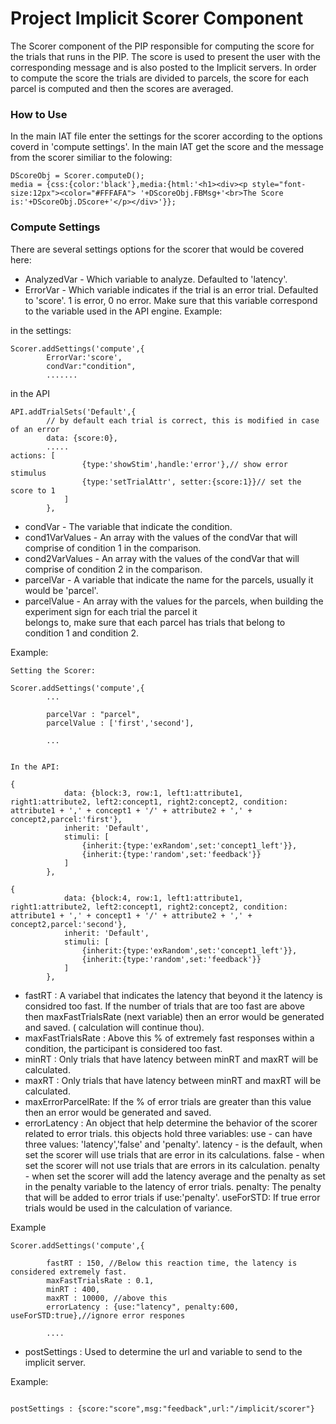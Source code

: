 # Project Implicit Scorer Component 

The Scorer component of the PIP responsible for computing the score for the trials that runs in the PIP. The score is used to present the user with the corresponding message and is also posted to the Implicit servers.
In order to compute the score the trials are divided to parcels, the score for each parcel is computed and then the scores are averaged. 

### How to Use

In the main IAT file enter the settings for the scorer according to the options coverd in 'compute settings'. 
In the main IAT get the score and the message from the scorer similiar to the folowing:

```
DScoreObj = Scorer.computeD();
media = {css:{color:'black'},media:{html:'<h1><div><p style="font-size:12px"><color="#FFFAFA"> '+DScoreObj.FBMsg+'<br>The Score is:'+DScoreObj.DScore+'</p></div>'}};

```



### Compute Settings

There are several settings options for the scorer that would be covered here:

* AnalyzedVar -    Which variable to analyze. Defaulted to 'latency'.
* ErrorVar -       Which variable indicates if the trial is an error trial. Defaulted to 'score'. 1 is error, 0 no 								   error. Make sure that this variable correspond to the variable used in the API engine.
Example:

in the settings:
```
Scorer.addSettings('compute',{
		ErrorVar:'score',
		condVar:"condition",
		.......

```
in the API
```
API.addTrialSets('Default',{
		// by default each trial is correct, this is modified in case of an error
		data: {score:0},
		.....
actions: [
				{type:'showStim',handle:'error'},// show error stimulus
				{type:'setTrialAttr', setter:{score:1}}// set the score to 1
			]
		},

```

* condVar -		   The variable that indicate the condition.
* cond1VarValues - An array with the values of the condVar that will comprise of condition 1 in the comparison.
* cond2VarValues - An array with the values of the condVar that will comprise of condition 2 in the comparison.
* parcelVar -	   A variable that indicate the name for the parcels, usually it would be 'parcel'. 
* parcelValue -    An array with the values for the parcels, when building the experiment sign for each trial the parcel it 	
				   belongs to, make sure that each parcel has trials that belong to condition 1 and condition 2. 

Example:

```
Setting the Scorer:

Scorer.addSettings('compute',{
		...

		parcelVar : "parcel",
		parcelValue : ['first','second'],

		...


In the API:

{
			data: {block:3, row:1, left1:attribute1, right1:attribute2, left2:concept1, right2:concept2, condition: attribute1 + ',' + concept1 + '/' + attribute2 + ',' + concept2,parcel:'first'},
			inherit: 'Default',
			stimuli: [
				{inherit:{type:'exRandom',set:'concept1_left'}},
				{inherit:{type:'random',set:'feedback'}}
			]
		},

{
			data: {block:4, row:1, left1:attribute1, right1:attribute2, left2:concept1, right2:concept2, condition: attribute1 + ',' + concept1 + '/' + attribute2 + ',' + concept2,parcel:'second'},
			inherit: 'Default',
			stimuli: [
				{inherit:{type:'exRandom',set:'concept1_left'}},
				{inherit:{type:'random',set:'feedback'}}
			]
		},

```

* fastRT : A variabel that indicates the latency that beyond it the latency is considred too fast. If the number of trials that 		   are too fast are above then maxFastTrialsRate (next variable) then an error would be generated and saved. (
		   calculation will continue thou).
* maxFastTrialsRate : Above this % of extremely fast responses within a condition, the participant is considered too fast.
* minRT : Only trials that have latency between minRT and maxRT will be calculated.
* maxRT : Only trials that have latency between minRT and maxRT will be calculated.
* maxErrorParcelRate: If the % of error trials are greater than this value then an error would be generated and saved.
* errorLatency : An object that help determine the behavior of the scorer related to error trials. 
				 this objects hold three variables:
				 use - can have three values: 'latency','false' and 'penalty'.
					 latency -  is the default, when set the scorer will use trials that are error in its calculations.
					 false - when set the scorer will not use trials that are errors in its calculation.
					 penalty - when set the scorer will add the latency average and the penalty as set in the penalty variable to the latency of error trials.
     			 penalty: The penalty that will be added to error trials if use:'penalty'.
     			 useForSTD: If true error trials would be used in the calculation of variance.

Example
```
Scorer.addSettings('compute',{
	
		fastRT : 150, //Below this reaction time, the latency is considered extremely fast.
		maxFastTrialsRate : 0.1, 
		minRT : 400, 
		maxRT : 10000, //above this
		errorLatency : {use:"latency", penalty:600, useForSTD:true},//ignore error respones

		....

```
* postSettings : Used to determine the url and variable to send to the implicit server.

Example:

```

postSettings : {score:"score",msg:"feedback",url:"/implicit/scorer"}



```
